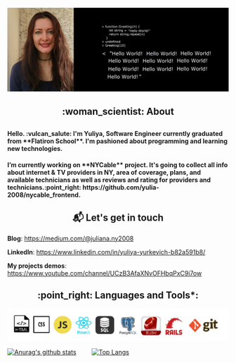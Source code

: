 ![Yuliya](https://github.com/yulia-2008/yulia-2008/blob/main/yulia.jpg)


 <h2 align="center" >  :woman_scientist: About <h2>
<h4> Hello. :vulcan_salute: I'm Yuliya, Software Engineer currently graduated from **Flatiron School**. I'm pashioned about programming and learning new technologies. 
 <h4>I’m currently working on **NYCable** project. It's going to collect all info about internet & TV providers in NY, area of coverage, plans, and available technicians as well as reviews and rating for providers and technicians.:point_right: https://github.com/yulia-2008/nycable_frontend.
 </h4>
</h4>
 
 
     
<h2 align="center" > 📬 Let's get in touch </h2>        
 

**Blog**: https://medium.com/@juliana.ny2008

**LinkedIn**: https://www.linkedin.com/in/yuliya-yurkevich-b82a591b8/

**My projects demos**: https://www.youtube.com/channel/UCzB3AfaXNvOFHbqPxC9i7ow





<h2 align="center" > :point_right: Languages and Tools*: </h2>

![languages](https://github.com/yulia-2008/yulia-2008/blob/main/icon_SQL.jpg)




[![Anurag's github stats](https://github-readme-stats.vercel.app/api?username=yulia-2008&show_icons=true&theme=vue)](https://github.com/anuraghazra/github-readme-stats) &nbsp; &nbsp; &nbsp; &nbsp;       [![Top Langs](https://github-readme-stats.vercel.app/api/top-langs/?username=yulia-2008&show_icons=true&theme=vue)](https://github.com/anuraghazra/github-readme-stats)

